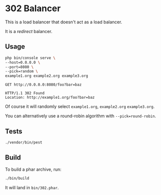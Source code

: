 # 302 Balancer

This is a load balancer that doesn't act as a load balancer. 

It is a _redirect_ balancer.

## Usage

```bash
php bin/console serve \
--host=0.0.0.0 \
--port=8080 \
--pick=random \
example1.org example2.org example3.org
```

```http request
GET http://0.0.0.0:8080/foo?bar=baz

HTTP/1.1 302 Found 
Location: http://example1.org/foo?bar=baz
```

Of course it will randomly select `example1.org`, `example2.org` `example3.org`.

You can alternatively use a round-robin algorithm with `--pick=round-robin`.

## Tests

```bash
./vendor/bin/pest
```

## Build

To build a phar archive, run:

```bash
./bin/build
```

It will land in `bin/302.phar`.
